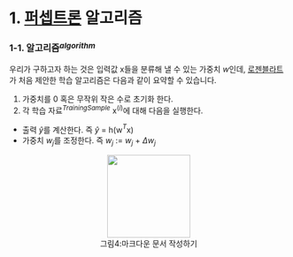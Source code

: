 # 1. [퍼셉트론](https://en.wikipedia.org/wiki/Perceptron) 알고리즘

### 1-1. 알고리즘$^{algorithm}$   
우리가 구하고자 하는 것은 입력값 x들을 분류해 낼 수 있는 가중치 $w$인데, [로젠블라트](https://en.wikipedia.org/wiki/Frank_Rosenblatt)가 처음 제안한 학습 알고리즘은 다음과 같이 요약할 수 있습니다.   
1. 가중치를 0 혹은 무작위 작은 수로 초기화 한다.
1. 각 학습 자료$^{Training Sample}$ x$^{(i)}$에 대해 다음을 실행한다.
 * 출력 $\hat{y}$를 계산한다. 즉 $\hat{y}$ = h(w$^{T}$x)
 * 가중치 $w_j$를 조정한다. 즉 $w_j$ := $w_j$ + ${\Delta}$$w_j$
 
<center><img src="https://github.com/idebtor/KMOOC-ML/blob/master/ipynb/images/person.png?raw=true" width=150></center>
<center>그림4:마크다운 문서 작성하기</center>


```python

```
